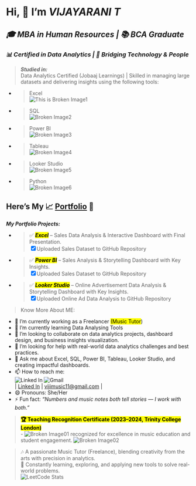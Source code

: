 <h1 class="code-line" data-line-start=0 data-line-end=1 ><a id="Hi___Im_VIJAYARANI_T_0"></a>Hi, 👋  I’m <em>VIJAYARANI T</em></h1>
<h2 class="code-line" data-line-start=1 data-line-end=2 ><a id="___MBA_in_Human_Resources___BCA_Graduate__1"></a><em>🎓  MBA in Human Resources | 📚 BCA Graduate</em></h2>
<h3 class="code-line" data-line-start=2 data-line-end=3 ><a id="__Certified_in_Data_Analytics___Bridging_Technology__People__2"></a><em>📊 Certified in Data Analytics | 🤝 Bridging Technology &amp; People</em></h3>
<blockquote>
<p class="has-line-data" data-line-start="3" data-line-end="5"><strong><em>Studied in:</em></strong><br>
Data Analytics Certified (Jobaaj Learnings) | Skilled in managing large datasets and delivering insights using the following tools:</p>
</blockquote>
<ul>
<li class="has-line-data" data-line-start="5" data-line-end="7">
<blockquote>
<p class="has-line-data" data-line-start="5" data-line-end="7">Excel<br>
<img src="https://cdn-icons-png.flaticon.com/128/906/906310.png" alt="This is Broken Image1"></p>
</blockquote>
</li>
<li class="has-line-data" data-line-start="7" data-line-end="9">
<blockquote>
<p class="has-line-data" data-line-start="7" data-line-end="9">SQL<br>
<img src="https://cdn-icons-png.flaticon.com/128/11921/11921680.png" alt="Broken Image2"></p>
</blockquote>
</li>
<li class="has-line-data" data-line-start="9" data-line-end="11">
<blockquote>
<p class="has-line-data" data-line-start="9" data-line-end="11">Power BI<br>
<img src="https://cdn-icons-png.flaticon.com/128/912/912210.png" alt="Broken Image3"></p>
</blockquote>
</li>
<li class="has-line-data" data-line-start="11" data-line-end="13">
<blockquote>
<p class="has-line-data" data-line-start="11" data-line-end="13">Tableau<br>
<img src="https://cdn-icons-png.flaticon.com/128/4592/4592720.png" alt="Broken Image4"></p>
</blockquote>
</li>
<li class="has-line-data" data-line-start="13" data-line-end="15">
<blockquote>
<p class="has-line-data" data-line-start="13" data-line-end="15">Looker Studio<br>
<img src="https://cdn-icons-png.flaticon.com/128/3591/3591276.png" alt="Broken Image5"></p>
</blockquote>
</li>
<li class="has-line-data" data-line-start="15" data-line-end="18">
<blockquote>
<p class="has-line-data" data-line-start="15" data-line-end="17">Python<br>
<img src="https://cdn-icons-png.flaticon.com/128/5968/5968350.png" alt="Broken Image6"></p>
</blockquote>
</li>
</ul>
<h2 class="code-line" data-line-start=18 data-line-end=19 ><a id="Heres_My__PortfoliohttpsgithubcomVijayarani146__18"></a>Here’s My 📈 <a href="https://github.com/Vijayarani146/">Portfolio</a> 🚀</h2>
<p class="has-line-data" data-line-start="19" data-line-end="20"><strong><em>My Portfolio Projects:</em></strong></p>
<ul>
<li class="has-line-data" data-line-start="20" data-line-end="22">
<blockquote>
<p class="has-line-data" data-line-start="20" data-line-end="22">✅ <mark><strong><em>Excel</em></strong></mark> – Sales Data Analysis &amp; Interactive Dashboard with Final Presentation.<br>
<input type="checkbox" id="checkbox2920" checked="true"><label for="checkbox2920">Uploaded Sales Dataset to GitHub Repository</label></p>
</blockquote>
</li>
<li class="has-line-data" data-line-start="22" data-line-end="24">
<blockquote>
<p class="has-line-data" data-line-start="22" data-line-end="24">✅ <mark><strong><em>Power BI</em></strong></mark> – Sales Analysis &amp; Storytelling Dashboard with Key Insights.<br>
<input type="checkbox" id="checkbox2921" checked="true"><label for="checkbox2921">Uploaded Sales Dataset to GitHub Repository</label></p>
</blockquote>
</li>
<li class="has-line-data" data-line-start="24" data-line-end="26">
<blockquote>
<p class="has-line-data" data-line-start="24" data-line-end="26">✅ <mark><strong><em>Looker Studio</em></strong></mark> – Online Advertisement Data Analysis &amp; Storytelling Dashboard with Key Insights.<br>
<input type="checkbox" id="checkbox2922" checked="true"><label for="checkbox2922">Uploaded Online Ad Data Analysis to GitHub Repository</label></p>
</blockquote>
</li>
</ul>
<blockquote>
<p class="has-line-data" data-line-start="26" data-line-end="27">Know More About ME:</p>
</blockquote>
<ul>
<li class="has-line-data" data-line-start="27" data-line-end="28">🔭 I’m currently working as a Freelancer <mark>(Music Tutor</mark>)</li>
<li class="has-line-data" data-line-start="28" data-line-end="29">🌱 I’m currently learning Data Analysing Tools</li>
<li class="has-line-data" data-line-start="29" data-line-end="30">👯 I’m looking to collaborate on data analytics projects, dashboard design, and business insights visualization.</li>
<li class="has-line-data" data-line-start="30" data-line-end="31">🤔 I’m looking for help with real-world data analytics challenges and best practices.</li>
<li class="has-line-data" data-line-start="31" data-line-end="32">💬 Ask me about Excel, SQL, Power BI, Tableau, Looker Studio, and creating impactful dashboards.</li>
<li class="has-line-data" data-line-start="32" data-line-end="35">📫 How to reach me:<br>
<img src="https://cdn-icons-png.flaticon.com/128/3955/3955056.png" alt="Linked In"> <img src="https://cdn-icons-png.flaticon.com/128/888/888853.png" alt="Gmail"><br>
| <a href="https://www.linkedin.com/in/vijayarani-t-432410296">Linked In</a> | <a href="mailto:vijimusic11@gmail.com">vijimusic11@gmail.com</a> |</li>
<li class="has-line-data" data-line-start="35" data-line-end="36">😄 Pronouns: She/Her</li>
<li class="has-line-data" data-line-start="36" data-line-end="37">⚡ Fun fact:  <em>“Numbers and music notes both tell stories — I work with both.”</em></li>
</ul>
<blockquote>
<p class="has-line-data" data-line-start="37" data-line-end="39"><mark><strong>🏆 Teaching Recognition Certificate (2023–2024, Trinity College London)</strong></mark><br>
- <img src="https://cdn-icons-png.flaticon.com/128/1138/1138869.png" alt="Broken Image01"> recognized for excellence in music education and student engagement. <img src="https://cdn-icons-png.flaticon.com/128/9107/9107997.png" alt="Broken Image02"></p>
</blockquote>
<blockquote>
<p class="has-line-data" data-line-start="39" data-line-end="42">🎶 A passionate Music Tutor (Freelance), blending creativity from the arts with precision in analytics.<br>
🚀 Constantly learning, exploring, and applying new tools to solve real-world problems.<br>
<img src="https://leetcard.jacoblin.cool/Vijayarani?theme=forest&amp;font=Old%20Standard%20TT&amp;ext=contest" alt="LeetCode Stats"></p>
</blockquote>
